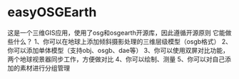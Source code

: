 # easyOSGEarth
这是一个三维GIS应用，使用了osg和osgearth开源库，因此遵循开源原则
它能做些什么？
1、你可以在地球上添加倾斜摄影处理的三维层级模型（osgb格式）
2、你可以添加单体模型（支持obj、osgb、dae等）
3、你可以使用双屏对比功能，两个地球视景器同步工作，方便做对比
4、你可以绘制、测量
5、你可以对自己添加的素材进行分组管理

